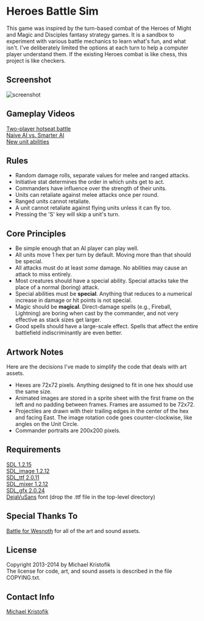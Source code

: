 # Heroes Battle Sim

This game was inspired by the turn-based combat of the Heroes of Might and Magic and Disciples fantasy strategy games.  It is a sandbox to experiment with various battle mechanics to learn what's fun, and what isn't.  I've deliberately limited the options at each turn to help a computer player understand them.  If the existing Heroes combat is like chess, this project is like checkers.

## Screenshot

![screenshot](https://raw.github.com/mkristofik/battle-sim/master/screenshot.jpg)

## Gameplay Videos

[Two-player hotseat battle](https://www.youtube.com/watch?v=2TbIJfgpM-o)  
[Naive AI vs. Smarter AI](https://www.youtube.com/watch?v=H4_xgKOuAAY)  
[New unit abilities](https://www.youtube.com/watch?v=UO2qukIEbEM)

## Rules

- Random damage rolls, separate values for melee and ranged attacks.
- Initiative stat determines the order in which units get to act.
- Commanders have influence over the strength of their units.
- Units can retaliate against melee attacks once per round.
- Ranged units cannot retaliate.
- A unit cannot retaliate against flying units unless it can fly too.
- Pressing the 'S' key will skip a unit's turn.

## Core Principles

- Be simple enough that an AI player can play well.
- All units move 1 hex per turn by default.  Moving more than that should be special.
- All attacks must do at least *some* damage.  No abilities may cause an attack to miss entirely.
- Most creatures should have a special ability.  Special attacks take the place of a normal (boring) attack.
- Special abilities must be **special**.  Anything that reduces to a numerical increase in damage or hit points is not special.
- Magic should be **magical**.  Direct-damage spells (e.g., Fireball, Lightning) are boring when cast by the commander, and not very effective as stack sizes get larger.
- Good spells should have a large-scale effect.  Spells that affect the entire battlefield indiscriminantly are even better.

## Artwork Notes

Here are the decisions I've made to simplify the code that deals with art assets.

- Hexes are 72x72 pixels.  Anything designed to fit in one hex should use the same size.
- Animated images are stored in a sprite sheet with the first frame on the left and no padding between frames.  Frames are assumed to be 72x72.
- Projectiles are drawn with their trailing edges in the center of the hex and facing East.  The image rotation code goes counter-clockwise, like angles on the Unit Circle.
- Commander portraits are 200x200 pixels.

## Requirements

[SDL 1.2.15](http://www.libsdl.org/)  
[SDL\_image 1.2.12](http://www.libsdl.org/projects/SDL_image/)  
[SDL\_ttf 2.0.11](http://www.libsdl.org/projects/SDL_ttf/)  
[SDL\_mixer 1.2.12](http://www.libsdl.org/projects/SDL_mixer/)  
[SDL\_gfx 2.0.24](http://www.ferzkopp.net/joomla/content/view/19/14/)  
[DejaVuSans](http://dejavu-fonts.org/wiki/Main_Page) font (drop the .ttf file
in the top-level directory)

## Special Thanks To
[Battle for Wesnoth](www.wesnoth.org) for all of the art and sound assets.

## License

Copyright 2013-2014 by Michael Kristofik  
The license for code, art, and sound assets is described in the file
COPYING.txt.

## Contact Info

[Michael Kristofik](mailto:kristo605@gmail.com)
